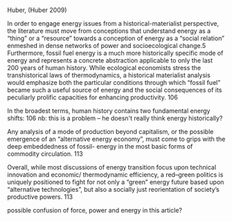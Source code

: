 ﻿Huber, (Huber 2009)

In order to engage energy issues from a historical-materialist perspective, the literature must move from conceptions that understand energy as a “thing” or a “resource” towards a conception of energy as a “social relation” enmeshed in dense networks of power and socioecological change.5 Furthermore, fossil fuel energy is a much more historically specific mode of energy and represents a concrete abstraction applicable to only the last 200 years of human history. While ecological economists stress the transhistorical laws of thermodynamics, a historical materialist analysis would emphasize both the particular conditions through which “fossil fuel” became such a useful source of energy and the social consequences of its peculiarly prolific capacities for enhancing productivity. 106

In the broadest terms, human history contains two fundamental energy shifts: 106 nb: this is  a problem – he doesn't really think energy historically?


Any analysis of a mode of production beyond capitalism, or the possible emergence of an “alternative energy economy”, must come to grips with the deep embeddedness of fossil- energy in the most basic forms of commodity circulation. 113

Overall, while most discussions of energy transition focus upon technical innovation and economic/ thermodynamic efficiency, a red–green politics is uniquely positioned to fight for not only a “green” energy future based upon “alternative technologies”, but also a socially just reorientation of society’s productive powers. 113

possible confusion of force, power and energy in this article?


